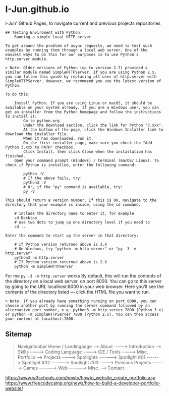 # I-Jun.github.io
I-Jun' Github Pages, to navigate current and previous projects repositories

	## Testing Enviroment with Python:
		Running a simple local HTTP server

	To get around the problem of async requests, we need to test such examples by running them through a local web server. One of the easiest ways to do this for our purposes is to use Python's http.server module.

	> Note: Older versions of Python (up to version 2.7) provided a similar module named SimpleHTTPServer. If you are using Python 2.x, you can follow this guide by replacing all uses of http.server with SimpleHTTPServer. However, we recommend you use the latest version of Python.

	To do this:

		Install Python. If you are using Linux or macOS, it should be available on your system already. If you are a Windows user, you can get an installer from the Python homepage and follow the instructions to install it:
			Go to python.org
			Under the Download section, click the link for Python "3.xxx".
			At the bottom of the page, click the Windows Installer link to download the installer file.
			When it has downloaded, run it.
			On the first installer page, make sure you check the "Add Python 3.xxx to PATH" checkbox.
			Click Install, then click Close when the installation has finished.
		Open your command prompt (Windows) / terminal (macOS/ Linux). To check if Python is installed, enter the following command:
```
		python -V
		# If the above fails, try:
		python3 -V
		# Or, if the "py" command is available, try:
		py -V
```
	This should return a version number. If this is OK, navigate to the directory that your example is inside, using the cd command.
```
	# include the directory name to enter it, for example
	cd Desktop
	# use two dots to jump up one directory level if you need to
	cd ..
```
	Enter the command to start up the server in that directory:
```
	# If Python version returned above is 3.X
	# On Windows, try "python -m http.server" or "py -3 -m http.server"
	python3 -m http.server
	# If Python version returned above is 2.X
	python -m SimpleHTTPServer
```
For me `py -3 -m http.server` works
		By default, this will run the contents of the directory on a local web server, on port 8000. You can go to this server by going to the URL localhost:8000 in your web browser. Here you'll see the contents of the directory listed — click the HTML file you want to run.

	> Note: If you already have something running on port 8000, you can choose another port by running the server command followed by an alternative port number, e.g. python3 -m http.server 7800 (Python 3.x) or python -m SimpleHTTPServer 7800 (Python 2.x). You can then access your content at localhost:7800.



## Sitemap
 > Navigationbar
 > Home / Landingpage
 --> About
 ----> Introduction
 --> Skills
 ----> Coding Language
 ----> IDE / Tools
 ----> Misc. Portfolio
 --> Projects
 ----> Spotlights
 ------> Spotlight #01
 ------> Spotlight #02
 ------> Spotlight #03
 ----> Previous Projects
 ------> Games
 ------> Web
 ------> Misc.
 --> Contact
 
 https://www.w3schools.com/howto/howto_website_create_portfolio.asp
 https://www.freecodecamp.org/news/how-to-build-a-developer-portfolio-website/